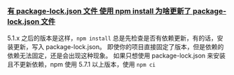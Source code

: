 ### [有 package-lock.json 文件 使用 npm install 为啥更新了 package-lock.json 文件](https://juejin.cn/post/6899594648717623303#heading-11)

5.1.x 之后的版本是这样，`npm install` 总是先检查是否有依赖更新，有的话，安装更新，写入 package-lock.json。
即使你的项目直接固定了版本，但是依赖的依赖无法固定，还是会出现这种现象。
如果只想使用 package-lock.json 来安装且不更新依赖，npm 使用 5.7.1 以上版本，使用 `npm ci`
